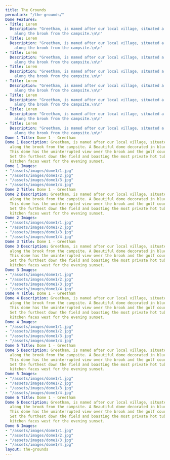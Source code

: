 ```yaml
---
title: The Grounds
permalink: "/the-grounds/"
Dome Features:
- Title: Lorem
  Description: "Greetham, is named after our local village, situated a short walk
    along the brook from the campsite.\n\n"
- Title: Lorem
  Description: "Greetham, is named after our local village, situated a short walk
    along the brook from the campsite.\n\n"
- Title: Lorem
  Description: "Greetham, is named after our local village, situated a short walk
    along the brook from the campsite.\n\n"
- Title: Lorem
  Description: "Greetham, is named after our local village, situated a short walk
    along the brook from the campsite.\n\n"
- Title: Lorem
  Description: "Greetham, is named after our local village, situated a short walk
    along the brook from the campsite.\n\n"
- Title: Lorem
  Description: "Greetham, is named after our local village, situated a short walk
    along the brook from the campsite.\n\n"
- Title: Lorem
  Description: "Greetham, is named after our local village, situated a short walk
    along the brook from the campsite.\n\n"
- Title: Lorem
  Description: "Greetham, is named after our local village, situated a short walk
    along the brook from the campsite.\n\n"
Dome 1 Title: Dome 1 - Greetham
Dome 1 Description: Greetham, is named after our local village, situated a short walk
  along the brook from the campsite. A Beautiful dome decorated in blues and greys.
  This dome has the uninterrupted view over the brook and the golf course beyond.
  Set the furthest down the field and boasting the most private hot tub. This dome
  kitchen faces west for the evening sunset.
Dome 1 Images:
- "/assets/images/dome1/1.jpg"
- "/assets/images/dome1/2.jpg"
- "/assets/images/dome1/3.jpg"
- "/assets/images/dome1/4.jpg"
Dome 2 Title: Dome 1 - Greetham
Dome 2 Description: Greetham, is named after our local village, situated a short walk
  along the brook from the campsite. A Beautiful dome decorated in blues and greys.
  This dome has the uninterrupted view over the brook and the golf course beyond.
  Set the furthest down the field and boasting the most private hot tub. This dome
  kitchen faces west for the evening sunset.
Dome 2 Images:
- "/assets/images/dome1/1.jpg"
- "/assets/images/dome1/2.jpg"
- "/assets/images/dome1/3.jpg"
- "/assets/images/dome1/4.jpg"
Dome 3 Title: Dome 1 - Greetham
Dome 3 Description: Greetham, is named after our local village, situated a short walk
  along the brook from the campsite. A Beautiful dome decorated in blues and greys.
  This dome has the uninterrupted view over the brook and the golf course beyond.
  Set the furthest down the field and boasting the most private hot tub. This dome
  kitchen faces west for the evening sunset.
Dome 3 Images:
- "/assets/images/dome1/1.jpg"
- "/assets/images/dome1/2.jpg"
- "/assets/images/dome1/3.jpg"
- "/assets/images/dome1/4.jpg"
Dome 4 Title: Dome 1 - Greetham
Dome 4 Description: Greetham, is named after our local village, situated a short walk
  along the brook from the campsite. A Beautiful dome decorated in blues and greys.
  This dome has the uninterrupted view over the brook and the golf course beyond.
  Set the furthest down the field and boasting the most private hot tub. This dome
  kitchen faces west for the evening sunset.
Dome 4 Images:
- "/assets/images/dome1/1.jpg"
- "/assets/images/dome1/2.jpg"
- "/assets/images/dome1/3.jpg"
- "/assets/images/dome1/4.jpg"
Dome 5 Title: Dome 1 - Greetham
Dome 5 Description: Greetham, is named after our local village, situated a short walk
  along the brook from the campsite. A Beautiful dome decorated in blues and greys.
  This dome has the uninterrupted view over the brook and the golf course beyond.
  Set the furthest down the field and boasting the most private hot tub. This dome
  kitchen faces west for the evening sunset.
Dome 5 Images:
- "/assets/images/dome1/1.jpg"
- "/assets/images/dome1/2.jpg"
- "/assets/images/dome1/3.jpg"
- "/assets/images/dome1/4.jpg"
Dome 6 Title: Dome 1 - Greetham
Dome 6 Description: Greetham, is named after our local village, situated a short walk
  along the brook from the campsite. A Beautiful dome decorated in blues and greys.
  This dome has the uninterrupted view over the brook and the golf course beyond.
  Set the furthest down the field and boasting the most private hot tub. This dome
  kitchen faces west for the evening sunset.
Dome 6 Images:
- "/assets/images/dome1/1.jpg"
- "/assets/images/dome1/2.jpg"
- "/assets/images/dome1/3.jpg"
- "/assets/images/dome1/4.jpg"
layout: the-grounds
---
```


